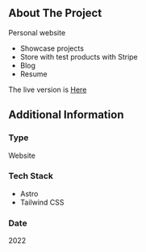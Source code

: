 ## About The Project

Personal website

- Showcase projects
- Store with test products with Stripe
- Blog
- Resume

The live version is [Here](https://mabourassa.com/)

## Additional Information

### Type

Website

### Tech Stack

- Astro
- Tailwind CSS

### Date

2022
